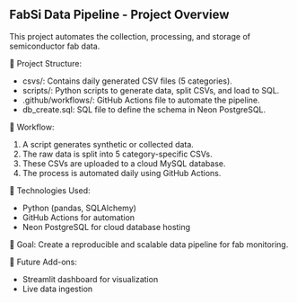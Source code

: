 FabSi Data Pipeline - Project Overview
--------------------------------------

This project automates the collection, processing, and storage of semiconductor fab data.

📁 Project Structure:
- csvs/: Contains daily generated CSV files (5 categories).
- scripts/: Python scripts to generate data, split CSVs, and load to SQL.
- .github/workflows/: GitHub Actions file to automate the pipeline.
- db_create.sql: SQL file to define the schema in Neon PostgreSQL.

🔁 Workflow:
1. A script generates synthetic or collected data.
2. The raw data is split into 5 category-specific CSVs.
3. These CSVs are uploaded to a cloud MySQL database.
4. The process is automated daily using GitHub Actions.

🧪 Technologies Used:
- Python (pandas, SQLAlchemy)
- GitHub Actions for automation
- Neon PostgreSQL for cloud database hosting

🎯 Goal:
Create a reproducible and scalable data pipeline for fab monitoring.

📌 Future Add-ons:
- Streamlit dashboard for visualization
- Live data ingestion
